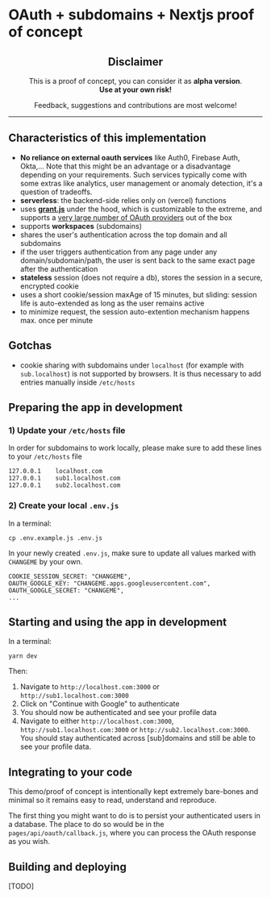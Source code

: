 # OAuth + subdomains + Nextjs proof of concept

<div style="text-align: center; max-width: 30rem; margin: auto">

## Disclaimer

This is a proof of concept, you can consider it as **alpha version**.\
**Use at your own risk!**

Feedback, suggestions and contributions are most welcome!

</div>

<hr/>

## Characteristics of this implementation

- **No reliance on external oauth services** like Auth0, Firebase Auth, Okta,... Note that this might be an advantage or a disadvantage depending on your requirements. Such services typically come with some extras like analytics, user management or anomaly detection, it's a question of tradeoffs.
- **serverless**: the backend-side relies only on (vercel) functions
- uses [**grant.js**](https://github.com/simov/grant) under the hood, which is customizable to the extreme, and supports a [very large number of OAuth providers](https://github.com/simov/grant#200-supported-providers--oauth-playground) out of the box
- supports **workspaces** (subdomains)
- shares the user's authentication across the top domain and all subdomains
- if the user triggers authentication from any page under any domain/subdomain/path, the user is sent back to the same exact page after the authentication
- **stateless** session (does not require a db), stores the session in a secure, encrypted cookie
- uses a short cookie/session maxAge of 15 minutes, but sliding: session life is auto-extended as long as the user remains active
- to minimize request, the session auto-extention mechanism happens max. once per minute

## Gotchas

- cookie sharing with subdomains under `localhost` (for example with `sub.localhost`) is not supported by browsers. It is thus necessary to add entries manually inside `/etc/hosts`

## Preparing the app in development

### 1) Update your `/etc/hosts` file

In order for subdomains to work locally, please make sure to add these lines to your `/etc/hosts` file

```
127.0.0.1    localhost.com
127.0.0.1    sub1.localhost.com
127.0.0.1    sub2.localhost.com
```

### 2) Create your local `.env.js`

In a terminal:

```
cp .env.example.js .env.js
```

In your newly created `.env.js`, make sure to update all values marked with `CHANGEME` by your own.

```
COOKIE_SESSION_SECRET: "CHANGEME",
OAUTH_GOOGLE_KEY: "CHANGEME.apps.googleusercontent.com",
OAUTH_GOOGLE_SECRET: "CHANGEME",
...
```

## Starting and using the app in development

In a terminal:

```
yarn dev
```

Then:

1. Navigate to `http://localhost.com:3000` or `http://sub1.localhost.com:3000`
2. Click on "Continue with Google" to authenticate
3. You should now be authenticated and see your profile data
4. Navigate to either `http://localhost.com:3000`, `http://sub1.localhost.com:3000` or `http://sub2.localhost.com:3000`. You should stay authenticated across [sub]domains and still be able to see your profile data.

## Integrating to your code

This demo/proof of concept is intentionally kept extremely bare-bones and minimal so it remains easy to read, understand and reproduce.

The first thing you might want to do is to persist your authenticated users in a database. The place to do so would be in the `pages/api/oauth/callback.js`, where you can process the OAuth response as you wish.

## Building and deploying

[TODO]
